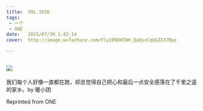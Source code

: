 ```yaml
---
title:	VOL.1026
tags:
 - 一个
 - ONE
date:	2015/07/30 1:42:14
cover:	http://image.wufazhuce.com/Fly2ENOH7WH_QaQsxCqUGZIX7Rpz

---
```

![](http://image.wufazhuce.com/Fly2ENOH7WH_QaQsxCqUGZIX7Rpz)
---

我们每个人好像一直都在跑，却总觉得自己把心和最后一点安全感落在了千里之遥的家乡。by 暖小团
 
Reprinted from ONE
